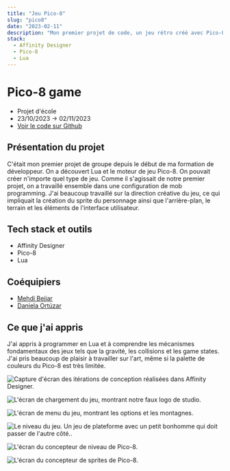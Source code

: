 ```yaml
---
title: "Jeu Pico-8"
slug: "pico8"
date: "2023-02-11"
description: "Mon premier projet de code, un jeu rétro créé avec Pico-8 et Lua. Conception des sprites, de l'interface et des niveaux, tout en apprenant les mécaniques de jeu comme les collisions et la gravité."
stack:
  - Affinity Designer
  - Pico-8
  - Lua
---
```


# Pico-8 game

- Projet d'école
- 23/10/2023 -> 02/11/2023
- [Voir le code sur Github](https://github.com/lemathurin/pico8)

## Présentation du projet

C'était mon premier projet de groupe depuis le début de ma formation de développeur. On a découvert Lua et le moteur de jeu Pico-8. On pouvait créer n'importe quel type de jeu. Comme il s'agissait de notre premier projet, on a travaillé ensemble dans une configuration de mob programming. J'ai beaucoup travaillé sur la direction créative du jeu, ce qui impliquait la création du sprite du personnage ainsi que l'arrière-plan, le terrain et les éléments de l'interface utilisateur.

## Tech stack et outils

- Affinity Designer
- Pico-8
- Lua

## Coéquipiers

- [Mehdi Bejjar](https://github.com/bejjarmehdi)
- [Daniela Ortúzar](https://github.com/danielaortuzar)

## Ce que j'ai appris

J'ai appris à programmer en Lua et à comprendre les mécanismes fondamentaux des jeux tels que la gravité, les collisions et les game states. J'ai pris beaucoup de plaisir à travailler sur l'art, même si la palette de couleurs du Pico-8 est très limitée.

<Image
  src="https://5q44w9bzpv.ufs.sh/f/vqzvWuhpJmwXhoYKEmZgUTZi1IXl89BAyExJo46K3DYk0pVC"
  alt="Capture d'écran des itérations de conception réalisées dans Affinity Designer."
/>

<Image
  src="https://5q44w9bzpv.ufs.sh/f/vqzvWuhpJmwXNbp5WfrPV9aX7GKwfgvtTzMLsJeBUjynFP40"
  alt="L'écran de chargement du jeu, montrant notre faux logo de studio."
/>

<Image
  src="https://5q44w9bzpv.ufs.sh/f/vqzvWuhpJmwXyw7RiAuqBWUTLJdcqpZ3N9a6DX2rf1IAegxG"
  alt="L'écran de menu du jeu, montrant les options et les montagnes."
/>

<Image
  src="https://5q44w9bzpv.ufs.sh/f/vqzvWuhpJmwXbl3ef7H43ci8ULMeQfRV6AKa09oxd7Xg5mDJ"
  alt="Le niveau du jeu. Un jeu de plateforme avec un petit bonhomme qui doit passer de l'autre côté.."
/>

<Image
  src="https://5q44w9bzpv.ufs.sh/f/vqzvWuhpJmwXZsqeiKCSLlRducqbNZgY7F3QVhKp02nC4JrI"
  alt="L'écran du concepteur de niveau de Pico-8."
/>

<Image
  src="https://5q44w9bzpv.ufs.sh/f/vqzvWuhpJmwX1ypzSuIRHdtW9MuSenZ7CN360Bwy8IpQijUb"
  alt="L'écran du concepteur de sprites de Pico-8."
/>
